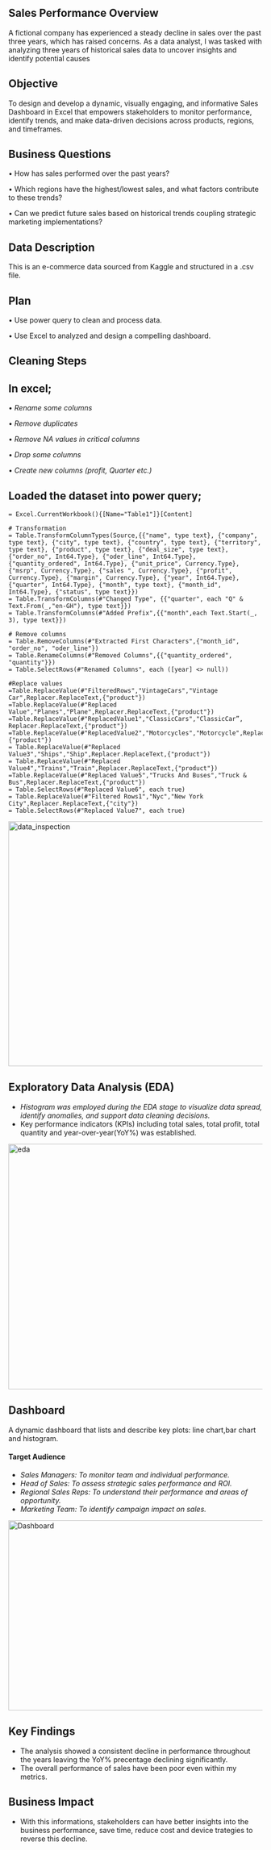 ## Sales Performance Overview
A fictional company has experienced a steady decline in sales over the past three years, which has raised concerns. As a data analyst, I was tasked with analyzing three years of historical sales data to uncover insights and identify potential causes

## Objective
To design and develop a dynamic, visually engaging, and informative Sales Dashboard in Excel that empowers stakeholders to monitor performance, identify trends, and make data-driven decisions across products, regions, and timeframes.

## Business Questions
•	How has sales performed over the past years?

•	Which regions have the highest/lowest sales, and what factors contribute to these trends?

•	Can we predict future sales based on historical trends coupling strategic marketing implementations?
   
## Data Description
This is an e-commerce data  sourced from Kaggle and structured in a .csv file. 

## Plan 
•	Use power query to clean and process data.

•	Use Excel to analyzed and design a compelling dashboard.

## Cleaning Steps 
## In excel;
•	*Rename some columns*

•	*Remove duplicates*

•	*Remove NA values in critical columns*

•	*Drop some columns*

•	*Create new columns (profit, Quarter etc.)*


## Loaded the dataset into power query;

```bigquery claining steps
= Excel.CurrentWorkbook(){[Name="Table1"]}[Content]

# Transformation
= Table.TransformColumnTypes(Source,{{"name", type text}, {"company", type text}, {"city", type text}, {"country", type text}, {"territory", type text}, {"product", type text}, {"deal_size", type text}, {"order_no", Int64.Type}, {"oder_line", Int64.Type}, {"quantity_ordered", Int64.Type}, {"unit_price", Currency.Type}, {"msrp", Currency.Type}, {"sales ", Currency.Type}, {"profit", Currency.Type}, {"margin", Currency.Type}, {"year", Int64.Type}, {"quarter", Int64.Type}, {"month", type text}, {"month_id", Int64.Type}, {"status", type text}})
= Table.TransformColumns(#"Changed Type", {{"quarter", each "Q" & Text.From(_,"en-GH"), type text}})
= Table.TransformColumns(#"Added Prefix",{{"month",each Text.Start(_, 3), type text}})

# Remove columns
= Table.RemoveColumns(#"Extracted First Characters",{"month_id", "order_no", "oder_line"})
= Table.RenameColumns(#"Removed Columns",{{"quantity_ordered", "quantity"}})
= Table.SelectRows(#"Renamed Columns", each ([year] <> null))

#Replace values
=Table.ReplaceValue(#"FilteredRows","VintageCars","Vintage Car",Replacer.ReplaceText,{"product"})
=Table.ReplaceValue(#"Replaced Value","Planes","Plane",Replacer.ReplaceText,{"product"})
=Table.ReplaceValue(#"ReplacedValue1","ClassicCars","ClassicCar”, Replacer.ReplaceText,{"product"})
=Table.ReplaceValue(#"ReplacedValue2","Motorcycles","Motorcycle",Replacer.ReplaceText,{"product"})
= Table.ReplaceValue(#"Replaced Value3","Ships","Ship",Replacer.ReplaceText,{"product"})
= Table.ReplaceValue(#"Replaced Value4","Trains","Train",Replacer.ReplaceText,{"product"})
=Table.ReplaceValue(#"Replaced Value5","Trucks And Buses","Truck & Bus",Replacer.ReplaceText,{"product"})
= Table.SelectRows(#"Replaced Value6", each true)
= Table.ReplaceValue(#"Filtered Rows1","Nyc","New York City",Replacer.ReplaceText,{"city"})
= Table.SelectRows(#"Replaced Value7", each true)

```

<img width="959" height="486" alt="data_inspection" src="https://github.com/user-attachments/assets/83918869-a153-4767-ae6f-c48a9b74882a" />

## Exploratory Data Analysis (EDA)
- *Histogram was employed during the EDA stage to visualize data spread, identify anomalies, and support data cleaning decisions.* 
- Key performance indicators (KPIs) including total sales, total profit, total quantity and year-over-year(YoY%) was established.
  
<img width="958" height="487" alt="eda" src="https://github.com/user-attachments/assets/2339d769-d0fe-485c-8c59-2ed925d08b53" />

## Dashboard  
A dynamic dashboard that lists and describe key plots: line chart,bar chart and histogram.
#### Target Audience
- *Sales Managers: To monitor team and individual performance.*
- *Head of Sales: To assess strategic sales performance and ROI.*
- *Regional Sales Reps: To understand their performance and areas of opportunity.*
- *Marketing Team: To identify campaign impact on sales.*

<img width="796" height="377" alt="Dashboard" src="https://github.com/user-attachments/assets/3975d5b4-9719-4123-b969-b10a6e685441" />

## Key Findings
- The analysis showed a consistent decline in performance throughout the years leaving the YoY% precentage declining significantly.
- The overall performance of sales have been poor even within my metrics.

## Business Impact  
- With this informations, stakeholders can have better insights into the business performance, save time, reduce cost and device trategies to reverse this decline.








